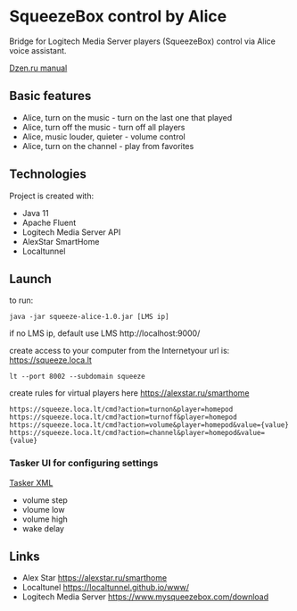 # SqueezeBox control by Alice
Bridge for Logitech Media Server players (SqueezeBox) control via Alice voice assistant.

<a href="https://dzen.ru/a/ZP0AKcRQ-h8hfwhT">Dzen.ru manual</a>

## Basic features
* Alice, turn on the music - turn on the last one that played
* Alice, turn off the music - turn off all players
* Alice, music louder, quieter - volume control
* Alice, turn on the channel - play from favorites
## Technologies
Project is created with:
* Java 11
* Apache Fluent
* Logitech Media Server API
* AlexStar SmartHome
* Localtunnel
## Launch
to run:
```
java -jar squeeze-alice-1.0.jar [LMS ip]
```
if no LMS ip, default use LMS http://localhost:9000/

create access to your computer from the Internetyour url is: https://squeeze.loca.lt

```
lt --port 8002 --subdomain squeeze
```

create rules for virtual players here
https://alexstar.ru/smarthome

```
https://squeeze.loca.lt/cmd?action=turnon&player=homepod
https://squeeze.loca.lt/cmd?action=turnoff&player=homepod
https://squeeze.loca.lt/cmd?action=volume&player=homepod&value={value}
https://squeeze.loca.lt/cmd?action=channel&player=homepod&value={value}
```
### Tasker UI for configuring settings

<a href="https://taskernet.com/shares/?user=AS35m8kJKYp5977YUIkcjNHTVyukgPWCIFiiEwuSPsUglqHm3bv6bL9D5mme1LtPP5KjRMog1V%2BP&id=Task%3AStateCfg">Tasker XML</a>
* volume step
* vloume low
* volume high
* wake delay
## Links
* Alex Star
  https://alexstar.ru/smarthome
* Localtunel
https://localtunnel.github.io/www/
* Logitech Media Server
https://www.mysqueezebox.com/download
